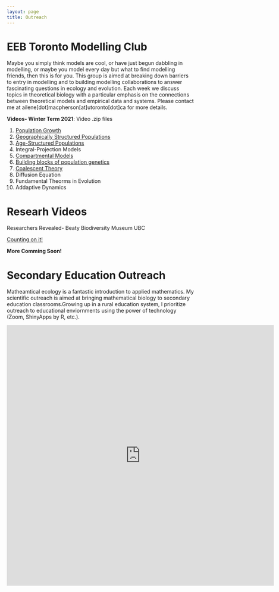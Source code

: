 ```yaml
---
layout: page
title: Outreach
---
```


# EEB Toronto Modelling Club

Maybe you simply think models are cool, or have just begun dabbling in modelling, or maybe you model every day but what to find modelling friends, then this is for you.  This group is aimed at breaking down barriers to entry in modelling and to building modelling collaborations to answer fascinating questions in ecology and evolution. Each week we discuss topics in theoretical biology with a particular emphasis on the connections between theoretical models and empirical data and systems. Please contact me at ailene[dot]macpherson[at]utoronto[dot]ca for more details.

**Videos- Winter Term 2021**: Video .zip files
1. [Population Growth](https://drive.google.com/file/d/1k8MaIrWoF7do0qMbTAp52xlgkfI81gZu/view?usp=sharing)
2. [Geographically Structured Populations](https://drive.google.com/file/d/1Sp_3jl6mmSTZKZPWgG47lFC1cwgwWl9C/view?usp=sharing)
3. [Age-Structured Populations](https://drive.google.com/file/d/1a0QmLt9mZjIXYREyslD4jPgucjBVfMkO/view?usp=sharing)
4. Integral-Projection Models
5. [Compartmental Models](https://drive.google.com/file/d/1a0QmLt9mZjIXYREyslD4jPgucjBVfMkO/view?usp=sharing)
6. [Building blocks of population genetics](https://drive.google.com/file/d/1YhDoVGaCgYJa09OsnMXkiwdVOZpK08hk/view?usp=sharing)
7. [Coalescent Theory](https://drive.google.com/file/d/1rdENoVDdra08SbPD9jkxSpj6tNE4ggP0/view?usp=sharing)
8. Diffusion Equation
9. Fundamental Theorms in Evolution
10. Addaptive Dynamics

# Researh Videos

Researchers Revealed- Beaty Biodiversity Museum UBC

[Counting on it!](https://beatymuseum.ubc.ca/2019/08/27/counting-on-it/)


**More Comming Soon!**

# Secondary Education Outreach

Matheamtical ecology is a fantastic introduction to applied mathematics.  My scientific outreach is aimed at bringing mathematical biology to secondary education classrooms.Growing up in a rural education system, I prioritize outreach to educational enviornments using the power of technology (Zoom, ShinyApps by R, etc.).

 <iframe src="http://docs.google.com/gview?url=https://github.com/amacp/amacp.github.io/blob/master/Outreach_Flyer_03_21.pdf&embedded=true" style="width:718px; height:700px;" frameborder="0"></iframe>

